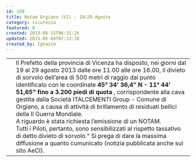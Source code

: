 ```yaml
---
id: 159
title: Notam Orgiano (VI) - 19/29 Agosto
category: sicurezza
featured: 0
created: 2013-08-15T06:31:24
updated: 2015-05-04T07:13:18
created_by: Ignazio
---
```

<table>
 <tbody>
  <tr>
   <td rowspan="2" style="margin-right: 15px;">
    <img align="left" alt="" border="0" src="images/stories/aeci-logo.gif"/>
   </td>
  </tr>
  <tr>
   <td>
    Il Prefetto della provincia di Vicenza ha disposto, nei giorni dal 19 al 29 agosto 2013 dalle ore 11.00 alle ore 16.00, il divieto di sorvolo dell’area di 500 metri di raggio dal punto identificato con le coordinate
    <strong>
     45° 34' 36,4” N - 11° 44' 51,65" fino a 3.200 piedi di quota
    </strong>
    , corrispondente alla cava gestita dalla Società ITALCEMENTI Group - Comune di Orgiano, a causa di attività di brillamento di residuati bellici della II Guerra Mondiale.
    <br/>
    A riguardo è stata richiesta l’emissione di un NOTAM.
    <br/>
    <div style="line-height: 8px;">
    </div>
    Tutti i Piloti, pertanto, sono sensibilizzati al rispetto tassativo di detto divieto di sorvolo." Si prega di dare la massima diffusione a quanto cumunicato (notizia pubblicata anche sul sito AeCI).
   </td>
  </tr>
 </tbody>
</table>
